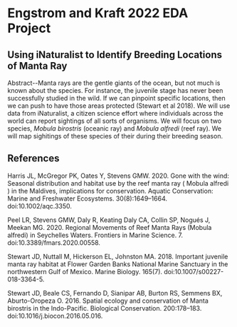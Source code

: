 # Engstrom and Kraft 2022 EDA Project

## Using iNaturalist to Identify Breeding Locations of Manta Ray

Abstract--Manta rays are the gentle giants of the ocean, but not much is known about the species. For instance, the juvenile stage has never been successfully studied in the wild. If we can pinpoint specific locations, then we can push to have those areas protected (Stewart et al 2018). We will use data from iNaturalist, a citizen science effort where individuals across the world can report sightings of all sorts of organisms. We will focus on two species, *Mobula birostris* (oceanic ray) and *Mobula alfredi* (reef ray). We will map sighitings of these species of their during their breeding season.

## References

Harris JL, McGregor PK, Oates Y, Stevens GMW. 2020. Gone with the wind: Seasonal distribution and habitat use by the reef manta ray ( Mobula alfredi ) in the Maldives, implications for conservation. Aquatic Conservation: Marine and Freshwater Ecosystems. 30(8):1649–1664. doi:10.1002/aqc.3350. 

 Peel LR, Stevens GMW, Daly R, Keating Daly CA, Collin SP, Nogués J, Meekan MG. 2020. Regional Movements of Reef Manta Rays (Mobula alfredi) in Seychelles Waters. Frontiers in Marine Science. 7. doi:10.3389/fmars.2020.00558.

Stewart JD, Nuttall M, Hickerson EL, Johnston MA. 2018. Important juvenile manta ray habitat at Flower Garden Banks National Marine Sanctuary in the northwestern Gulf of Mexico. Marine Biology. 165(7). doi:10.1007/s00227-018-3364-5. 
 
Stewart JD, Beale CS, Fernando D, Sianipar AB, Burton RS, Semmens BX, Aburto-Oropeza O. 2016. Spatial ecology and conservation of Manta birostris in the Indo-Pacific. Biological Conservation. 200:178–183. doi:10.1016/j.biocon.2016.05.016.
